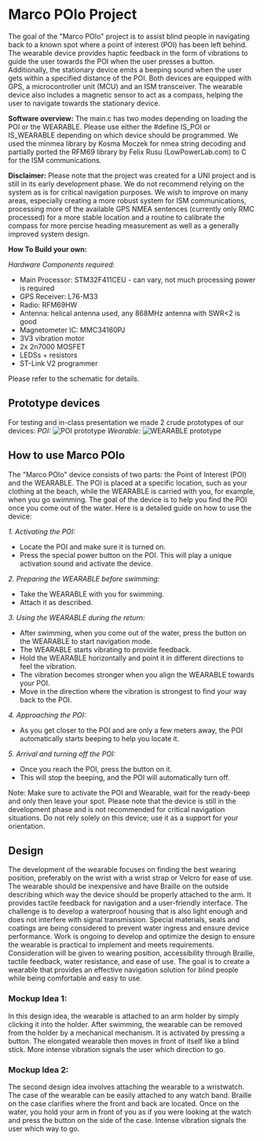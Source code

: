 # Marco POIo Project

The goal of the "Marco POIo" project is to assist blind people in navigating back to a known spot where a point of interest (POI) has been left behind. The wearable device provides haptic feedback in the form of vibrations to guide the user towards the POI when the user presses a button. Additionally, the stationary device emits a beeping sound when the user gets within a specified distance of the POI. Both devices are equipped with GPS, a microcontroller unit (MCU) and an ISM transceiver. The wearable device also includes a magnetic sensor to act as a compass, helping the user to navigate towards the stationary device.

**Software overview:**
The main.c has two modes depending on loading the POI or the WEARABLE. Please use either the #define IS_POI or IS_WEARABLE depending on which device should be programmed. We used the minmea library by Kosma Moczek for nmea string decoding and partially ported the RFM69 library by Felix Rusu (LowPowerLab.com) to C for the ISM communications.

**Disclaimer:**
Please note that the project was created for a UNI project and is still in its early development phase. We do not recommend relying on the system as is for critical navigation purposes. We wish to improve on many areas, especially creating a more robust system for ISM communications, processing more of the available GPS NMEA sentences (currently only RMC processed) for a more stable location and a routine to calibrate the compass for more percise heading measurement as well as a generally improved system design.

**How To Build your own:**

*Hardware Components required:*
- Main Processor: STM32F411CEU - can vary, not much processing power is required
- GPS Receiver: L76-M33
- Radio: RFM69HW
- Antenna: helical antenna used, any 868MHz antenna with SWR<2 is good
- Magnetometer IC: MMC34160PJ
- 3V3 vibration motor
- 2x 2n7000 MOSFET
- LEDSs + resistors
- ST-Link V2 programmer

Please refer to the schematic for details.

## Prototype devices
For testing and in-class presentation we made 2 crude prototypes of our devices:
*POI:*
![POI prototype](https://github.com/Tjark287/marco_poio/Hardware/POI_Prototype.jpeg?raw=true)
*Wearable:*
![WEARABLE prototype](https://github.com/Tjark287/marco_poio/Hardware/WEARABLE_Prototype.jpeg?raw=true)



## How to use Marco POIo
The "Marco POIo" device consists of two parts: the Point of Interest (POI) and the WEARABLE. The POI is placed at a specific location, such as your clothing at the beach, while the WEARABLE is carried with you, for example, when you go swimming. The goal of the device is to help you find the POI once you come out of the water. Here is a detailed guide on how to use the device:

*1. Activating the POI:*
- Locate the POI and make sure it is turned on.
- Press the special power button on the POI. This will play a unique activation sound and activate the device.

*2. Preparing the WEARABLE before swimming:*
- Take the WEARABLE with you for swimming.
- Attach it as described.

*3. Using the WEARABLE during the return:*
- After swimming, when you come out of the water, press the button on the WEARABLE to start navigation mode.
- The WEARABLE starts vibrating to provide feedback.
- Hold the WEARABLE horizontally and point it in different directions to feel the vibration.
- The vibration becomes stronger when you align the WEARABLE towards your POI.
- Move in the direction where the vibration is strongest to find your way back to the POI.

*4. Approaching the POI:*
- As you get closer to the POI and are only a few meters away, the POI automatically starts beeping to help you locate it.

*5. Arrival and turning off the POI:*
- Once you reach the POI, press the button on it.
- This will stop the beeping, and the POI will automatically turn off.

Note: Make sure to activate the POI and Wearable, wait for the ready-beep and only then leave your spot. Please note that the device is still in the development phase and is not recommended for critical navigation situations. Do not rely solely on this device; use it as a support for your orientation.


## Design 
The development of the wearable focuses on finding the best wearing position, preferably on the wrist with a wrist strap or Velcro for ease of use. The wearable should be inexpensive and have Braille on the outside describing which way the device should be properly attached to the arm. It provides tactile feedback for navigation and a user-friendly interface.
The challenge is to develop a waterproof housing that is also light enough and does not interfere with signal transmission. Special materials, seals and coatings are being considered to prevent water ingress and ensure device performance.
Work is ongoing to develop and optimize the design to ensure the wearable is practical to implement and meets requirements. Consideration will be given to wearing position, accessibility through Braille, tactile feedback, water resistance, and ease of use. The goal is to create a wearable that provides an effective navigation solution for blind people while being comfortable and easy to use.

### Mockup Idea 1:
In this design idea, the wearable is attached to an arm holder by simply clicking it into the holder. After swimming, the wearable can be removed from the holder by a mechanical mechanism. It is activated by pressing a button. The elongated wearable then moves in front of itself like a blind stick. More intense vibration signals the user which direction to go.

### Mockup Idea 2:
The second design idea involves attaching the wearable to a wristwatch. The case of the wearable can be easily attached to any watch band. Braille on the case clarifies where the front and back are located. Once on the water, you hold your arm in front of you as if you were looking at the watch and press the button on the side of the case. Intense vibration signals the user which way to go.


